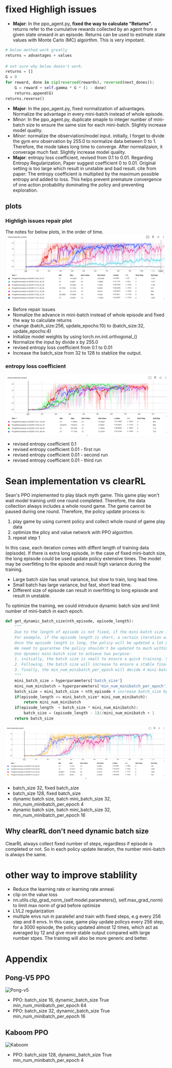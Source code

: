 # fixed Highligh issues

- **Major**: In the ppo_agent.py, **fixed the way to calculate "Returns"**. returns refer to the cumulative rewards collected by an agent from a given state onward in an episode. Returns can be used to estimate state values with Monte Carlo (MC) algoirthm. This is very impotant. 
```python
# below method work greatly
returns = advantages + values

# not sure why below doesn't work. 
returns = []
G = 0
for reward, done in zip(reversed(rewards), reversed(next_dones)):
    G = reward + self.gamma * G * (1 - done)
    returns.append(G)
returns.reverse()
```
- **Major**: In the ppo_agent.py, fixed normalization of advantages. Normalize the advantage in every mini-batch instead of whole episode.
- *Minor*: In the ppo_agent.py, duplicate smaple to integer number of mini-batch size to ensure the same size for each mini-batch. Slightly increase model quality. 
- *Minor*: normalize the observiation/model input. initially, I forget to divide the gym env observation by 255.0 to normalize data between 0 to 1. Therefore, the mode takes long time to converge. After normalizaion, it converage much fast. Slightly increase model quality. 
- **Major**: entropy loss coefficient, revised from 0.1 to 0.01. Regarding Entropy Regularization, Paper suggest coefficient 0 to 0.01. Original setting is too large which result in unstable and bad result. cite from paper: The entropy coefficient is multiplied by the maximum possible entropy and added to loss. This helps prevent premature convergence of one action probability dominating the policy and preventing exploration. 

## plots


### Highligh issues repair plot 
The notes for below plots, in the order of time.  
![trains history](./fig/train-result-and-algoirthm-tune.png)
- Before repair issues
- Nomalize the advance in mini-batch instead of whole episode and fixed the way to calculate returns
- change (batch_size:256, update_epochs:10) to (batch_size:32, update_epochs:4)
- Initialize model weights by using torch.nn.init.orthogonal_()
- Normalize the input by divide x by 255.0
- revised entropy loss coefficient from 0.1 to 0.01
- Increase the batch_size from 32 to 128 to stablize the output. 

### entropy loss coefficient
![alt text](fig/train-reults-entropy.png)
- revised entropy coefficient 0.1
- revised entropy coefficient 0.01 - first run 
- revised entropy coefficient 0.01 - second run
- revised entropy coefficient 0.01 - third run

# Sean implementation vs clearRL

Sean's PPO implemented to play black myth game. This game play won't wait model training until one round completed. Therefore, the data collection always includes a whole round game. The game cannot be paused during one round. Therefore, the policy update process is:
1. play game by using current policy and collect whole round of game play data 
2. optimize the plicy and value network with PPO algoirthm. 
3. repeat step 1

In this case, each iteration comes with diffent length of training data (episode). If there is extra long episode, in the case of fixed mini-batch size, the long episode could be used update policy extensive times. The model may be overfitting to the episode and result high variance during the training. 
- Large batch size has small variance, but slow to train, long lead time. 
- Small batch has large variance, but fast, short lead time. 
- Different size of episode can result in overfitting to long episode and result in unstable. 

To optimize the training, we could introduce dynamic batch size and limit number of mini-batch in each epoch. 

```python
def get_dynamic_batch_size(nth_episode, episode_length):
    """
    Due to the length of episode is not fixed, if the mini-batch size is fixed, PPO policy update for each iteration will not be stable.
    For example, if the episode length is short, a certain iteration will update policy a small number of times, let say 16 times.
    Once the episode length is long, the policy will be updated a lot more times in one iteration, let say 160 times, which result in overfitting to a specific episode, result unstable.
    We need to guarantee the policy shouldn't be updated to much within each policy iteration cycle.
    Use dynamic mini-batch size to achieve two purpose:
    1. initially, the batch size is small to ensure a quick training. Small batch is fast but high variance/unstable. we want it fast and high variance is acceptable initially. 
    2. Following, the batch size will increase to ensure a stable finaly result. Mitigate the affect of high variance of episode length. 
    3. finally, the min_num_minibatch_per_epoch will decide 4 mini-batch per epoch, each policy iteration will only update weights 4 times per epoch, avoid overfitting. 
    """
    mini_batch_size = hyperparameters['batch_size']
    mini_num_minibatch = hyperparameters['min_num_minibatch_per_epoch']
    batch_size = mini_batch_size + nth_episode # increase batch_size by 1 for each episode
    if(episode_length <= mini_batch_size* mini_num_minibatch):
        return mini_num_minibatch
    if(episode_length  < batch_size * mini_num_minibatch):
        batch_size = (episode_length - 1)//mini_num_minibatch + 1
    return batch_size
```
![batch size and number of batch per epoch (policy iteration) optimizaiton](./fig/batch-optimization.png)
- batch_size 32, fixed batch_size
- batch_size 128, fixed batch_size
- dynamic batch size, batch mini_batch_size 32, min_num_minibatch_per_epoch 4
- dynamic batch size, batch mini_batch_size 32, min_num_minibatch_per_epoch 16

## Why clearRL don't need dynamic batch size

ClearRL always collect fixed number of steps, regardless if episode is completed or not. So in each policy update iteration, the number mini-batch is always the same.  

# other way to improve stablility

- Reduce the learning rate or learning rate anneal. 
- clip on the value loss
- nn.utils.clip_grad_norm_(self.model.parameters(), self.max_grad_norm) to limit max norm of grad before optimize
- L1/L2 regularization
- multiple envs run in paralellel and train with fixed steps, e.g every 256 step and 8 envs. In this case, game play update policys every 256 step, for a 3000 episode, the policy updated almost 12 times, which act as averaged by 12 and give more stable output compared with large number stpes. The training will also be more generic and better. 

# Appendix
## Pong-V5 PPO

![Pong-v5](./fig/ppo-pong-v5.png)
- PPO: batch_size 16, dynamic_batch_size True min_num_minibatch_per_epoch 64
- PPO: batch_size 32, dynamic_batch_size True min_num_minibatch_per_epoch 16

## Kaboom PPO

![Kaboom](./fig/ppo-kaboom-v5.png)
- PPO: batch_size 128, dynamic_batch_size True min_num_minibatch_per_epoch 4